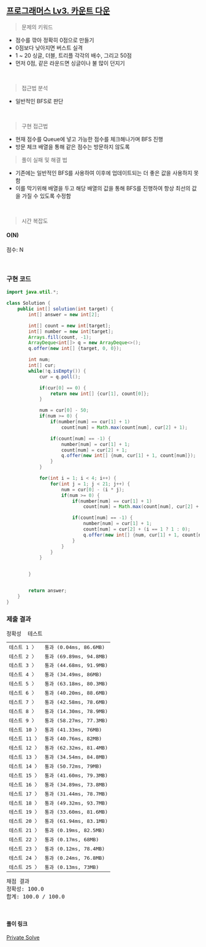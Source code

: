 ## [프로그래머스 Lv3. 카운트 다운](https://school.programmers.co.kr/learn/courses/30/lessons/131129)

> 문제의 키워드

-   점수를 깎아 정확히 0점으로 만들기
-   0점보다 낮아지면 버스트 실격
-   1 ~ 20 싱글, 더블, 트리플 각각의 배수, 그리고 50점
-   먼저 0점, 같은 라운드면 싱글이나 불 많이 던지기

<br/>

> 접근법 분석

-   일반적인 BFS로 판단

<br/>

> 구현 접근법

-   현재 점수를 Queue에 넣고 가능한 점수를 체크해나가며 BFS 진행
-   방문 체크 배열을 통해 같은 점수는 방문하지 않도록

> 풀이 실패 및 해결 법

-   기존에는 일반적인 BFS를 사용하여 이후에 업데이트되는 더 좋은 값을 사용하지 못함
-   이를 막기위해 배열을 두고 해당 배열의 값을 통해 BFS를 진행하여 항상 최선의 값을 가질 수 있도록 수정함

<br/>

> 시간 복잡도

#### O(N)

점수: N

<br/>

### 구현 코드

```java
import java.util.*;

class Solution {
    public int[] solution(int target) {
        int[] answer = new int[2];

        int[] count = new int[target];
        int[] number = new int[target];
        Arrays.fill(count, -1);
        ArrayDeque<int[]> q = new ArrayDeque<>();
        q.offer(new int[] {target, 0, 0});

        int num;
        int[] cur;
        while(!q.isEmpty()) {
            cur = q.poll();

            if(cur[0] == 0) {
                return new int[] {cur[1], count[0]};
            }

            num = cur[0] - 50;
            if(num >= 0) {
                if(number[num] == cur[1] + 1)
                    count[num] = Math.max(count[num], cur[2] + 1);

                if(count[num] == -1) {
                    number[num] = cur[1] + 1;
                    count[num] = cur[2] + 1;
                    q.offer(new int[] {num, cur[1] + 1, count[num]});
                }
            }

            for(int i = 1; i < 4; i++) {
                for(int j = 1; j < 21; j++) {
                    num = cur[0] - (i * j);
                    if(num >= 0) {
                        if(number[num] == cur[1] + 1)
                            count[num] = Math.max(count[num], cur[2] + (i == 1 ? 1 : 0));

                        if(count[num] == -1) {
                            number[num] = cur[1] + 1;
                            count[num] = cur[2] + (i == 1 ? 1 : 0);
                            q.offer(new int[] {num, cur[1] + 1, count[num]});
                        }
                    }
                }
            }


        }


        return answer;
    }
}
```

### 제출 결과

<pre class="console-content"><div class="console-message">정확성  테스트</div><table class="console-test-group" data-category="correctness"><tbody><tr data-testcase-id="161396"><td valign="top" class="td-label">테스트 1 <span>〉</span></td><td class="result passed">통과 (0.04ms, 86.6MB)</td></tr><tr data-testcase-id="161397"><td valign="top" class="td-label">테스트 2 <span>〉</span></td><td class="result passed">통과 (69.89ms, 94.8MB)</td></tr><tr data-testcase-id="161398"><td valign="top" class="td-label">테스트 3 <span>〉</span></td><td class="result passed">통과 (44.68ms, 91.9MB)</td></tr><tr data-testcase-id="161399"><td valign="top" class="td-label">테스트 4 <span>〉</span></td><td class="result passed">통과 (34.49ms, 86MB)</td></tr><tr data-testcase-id="161400"><td valign="top" class="td-label">테스트 5 <span>〉</span></td><td class="result passed">통과 (63.18ms, 80.3MB)</td></tr><tr data-testcase-id="161401"><td valign="top" class="td-label">테스트 6 <span>〉</span></td><td class="result passed">통과 (40.20ms, 88.6MB)</td></tr><tr data-testcase-id="161402"><td valign="top" class="td-label">테스트 7 <span>〉</span></td><td class="result passed">통과 (42.58ms, 78.6MB)</td></tr><tr data-testcase-id="161403"><td valign="top" class="td-label">테스트 8 <span>〉</span></td><td class="result passed">통과 (14.30ms, 78.9MB)</td></tr><tr data-testcase-id="161404"><td valign="top" class="td-label">테스트 9 <span>〉</span></td><td class="result passed">통과 (58.27ms, 77.3MB)</td></tr><tr data-testcase-id="161405"><td valign="top" class="td-label">테스트 10 <span>〉</span></td><td class="result passed">통과 (41.33ms, 76MB)</td></tr><tr data-testcase-id="161406"><td valign="top" class="td-label">테스트 11 <span>〉</span></td><td class="result passed">통과 (40.76ms, 82MB)</td></tr><tr data-testcase-id="161407"><td valign="top" class="td-label">테스트 12 <span>〉</span></td><td class="result passed">통과 (62.32ms, 81.4MB)</td></tr><tr data-testcase-id="161408"><td valign="top" class="td-label">테스트 13 <span>〉</span></td><td class="result passed">통과 (34.54ms, 84.8MB)</td></tr><tr data-testcase-id="161409"><td valign="top" class="td-label">테스트 14 <span>〉</span></td><td class="result passed">통과 (50.72ms, 79MB)</td></tr><tr data-testcase-id="161410"><td valign="top" class="td-label">테스트 15 <span>〉</span></td><td class="result passed">통과 (41.60ms, 79.3MB)</td></tr><tr data-testcase-id="161411"><td valign="top" class="td-label">테스트 16 <span>〉</span></td><td class="result passed">통과 (34.89ms, 73.8MB)</td></tr><tr data-testcase-id="161412"><td valign="top" class="td-label">테스트 17 <span>〉</span></td><td class="result passed">통과 (31.44ms, 78.7MB)</td></tr><tr data-testcase-id="161413"><td valign="top" class="td-label">테스트 18 <span>〉</span></td><td class="result passed">통과 (49.32ms, 93.7MB)</td></tr><tr data-testcase-id="161414"><td valign="top" class="td-label">테스트 19 <span>〉</span></td><td class="result passed">통과 (33.60ms, 81.6MB)</td></tr><tr data-testcase-id="161415"><td valign="top" class="td-label">테스트 20 <span>〉</span></td><td class="result passed">통과 (61.94ms, 83.1MB)</td></tr><tr data-testcase-id="161416"><td valign="top" class="td-label">테스트 21 <span>〉</span></td><td class="result passed">통과 (0.19ms, 82.5MB)</td></tr><tr data-testcase-id="161417"><td valign="top" class="td-label">테스트 22 <span>〉</span></td><td class="result passed">통과 (0.17ms, 68MB)</td></tr><tr data-testcase-id="161418"><td valign="top" class="td-label">테스트 23 <span>〉</span></td><td class="result passed">통과 (0.12ms, 78.4MB)</td></tr><tr data-testcase-id="161419"><td valign="top" class="td-label">테스트 24 <span>〉</span></td><td class="result passed">통과 (0.24ms, 76.8MB)</td></tr><tr data-testcase-id="161420"><td valign="top" class="td-label">테스트 25 <span>〉</span></td><td class="result passed">통과 (0.13ms, 73MB)</td></tr></tbody></table><div class="console-heading">채점 결과</div><div class="console-message">정확성: 100.0</div><div class="console-message">합계: 100.0 / 100.0</div></pre>

<br>

#### 풀이 링크

[Private Solve](https://github.com/The-Four-Error-Pickers/Algorithm-Study/tree/main/Private%20Solve/프로그래머스/131129.%20%EC%B9%B4%EC%9A%B4%ED%8A%B8%20%EB%8B%A4%EC%9A%B4/ChaNyeok1225)

